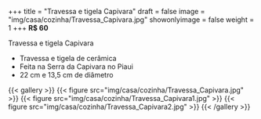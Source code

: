 +++
title = "Travessa e tigela Capivara"
draft = false
image = "img/casa/cozinha/Travessa_Capivara.jpg"
showonlyimage = false
weight = 1
+++
**R$ 60**

<!--more-->

Travessa e tigela Capivara

- Travessa e tigela de cerâmica
- Feita na Serra da Capivara no Piaui
- 22 cm e 13,5 cm de diâmetro


{{< gallery >}}
{{< figure src="img/casa/cozinha/Travessa_Capivara.jpg" >}}
{{< figure src="img/casa/cozinha/Travessa_Capivara1.jpg" >}}
{{< figure src="img/casa/cozinha/Travessa_Capivara2.jpg" >}}
{{< /gallery >}}

